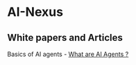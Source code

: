 # AI-Nexus

## White papers and Articles
Basics of AI agents - [ What are AI Agents ?](https://www.ibm.com/think/topics/ai-agents)
